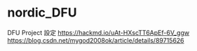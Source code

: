# nordic_DFU
DFU Project 設定
https://hackmd.io/uAt-HXscTT6ApEf-6V_ggw
https://blog.csdn.net/mygod2008ok/article/details/89715626
